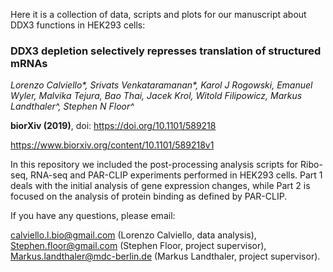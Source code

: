 
Here it is a collection of data, scripts and plots for our manuscript about DDX3 functions in HEK293 cells:

### DDX3 depletion selectively represses translation of structured mRNAs ###

*Lorenzo Calviello\*, Srivats Venkataramanan\*, Karol J Rogowski, Emanuel Wyler, Malvika Tejura, Bao Thai, Jacek Krol, Witold Filipowicz, Markus Landthaler^, Stephen N Floor^*

**biorXiv (2019)**, doi: https://doi.org/10.1101/589218

https://www.biorxiv.org/content/10.1101/589218v1


In this repository we included the post-processing analysis scripts for Ribo-seq, RNA-seq and PAR-CLIP experiments performed in HEK293 cells.
Part 1 deals with the initial analysis of gene expression changes, while Part 2 is focused on the analysis of protein binding as defined by PAR-CLIP.

If you have any questions, please email:

calviello.l.bio@gmail.com (Lorenzo Calviello, data analysis),
Stephen.floor@gmail.com (Stephen Floor, project supervisor),
Markus.landthaler@mdc-berlin.de (Markus Landthaler, project supervisor).

